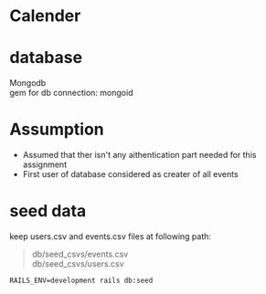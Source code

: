 # Calender

# database 
Mongodb   
gem for db connection: mongoid

# Assumption
* Assumed that ther isn't any aithentication part needed for this assignment
* First user of database considered as creater of all events

# seed data
keep users.csv and events.csv files at following path:
>db/seed_csvs/events.csv   
>db/seed_csvs/users.csv

```RAILS_ENV=development rails db:seed```


